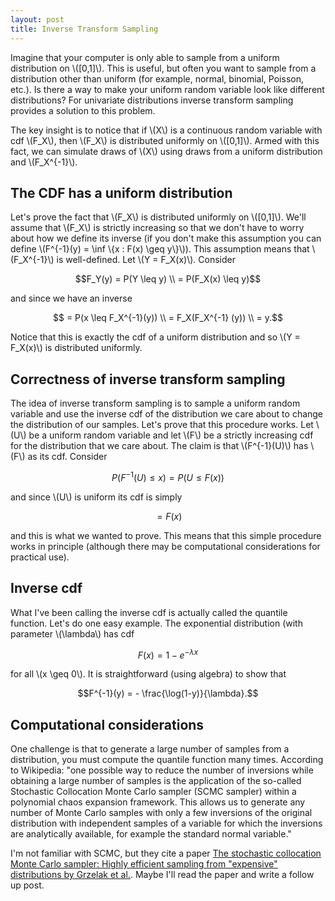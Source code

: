 ```yaml
---
layout: post
title: Inverse Transform Sampling
---
```



Imagine that your computer is only able to sample from a uniform distribution on \\([0,1]\\). This is useful, but often you want to sample from a distribution other than uniform (for example, normal, binomial, Poisson, etc.). Is there a way to make your uniform random variable look like different distributions? For univariate distributions inverse transform sampling provides a solution to this problem.

The key insight is to notice that if \\(X\\) is a continuous random variable with cdf \\(F_X\\), then \\(F_X\\) is distributed uniformly on \\([0,1]\\). Armed with this fact, we can simulate draws of \\(X\\) using draws from a uniform distribution and \\(F_X^{-1}\\).


## The CDF has a uniform distribution

Let's prove the fact that \\(F_X\\) is distributed uniformly on \\([0,1]\\). We'll assume that \\(F_X\\) is strictly increasing so that we don't have to worry about how we define its inverse (if you don't make this assumption you can define \\(F^{-1}(y) = \inf \\{x : F(x) \geq y\\}\\)). This assumption means that \\(F_X^{-1}\\) is well-defined. Let \\(Y = F_X(x)\\). Consider

$$F_Y(y) = P(Y \leq y) \\ = P(F_X(x) \leq y)$$

and since we have an inverse

$$ = P(x \leq F_X^{-1}(y)) \\ = F_X(F_X^{-1} (y)) \\ = y.$$

Notice that this is exactly the cdf of a uniform distribution and so \\(Y = F_X(x)\\) is distributed uniformly.



## Correctness of inverse transform sampling

The idea of inverse transform sampling is to sample a uniform random variable and use the inverse cdf of the distribution we care about to change the distribution of our samples. Let's prove that this procedure works. Let \\(U\\) be a uniform random variable and let \\(F\\) be a strictly increasing cdf for the distribution that we care about. The claim is that \\(F^{-1}(U)\\) has \\(F\\) as its cdf. Consider

$$P(F^{-1}(U) \leq x) = P(U \leq F(x))$$

and since \\(U\\) is uniform its cdf is simply

$$ = F(x)$$

and this is what we wanted to prove. This means that this simple procedure works in principle (although there may be computational considerations for practical use).


## Inverse cdf

What I've been calling the inverse cdf is actually called the quantile function. Let's do one easy example. The exponential distribution (with parameter \\(\lambda\\) has cdf

$$F(x) = 1 - e^{-\lambda x}$$

for all \\(x \geq 0\\). It is straightforward (using algebra) to show that 

$$F^{-1}(y) = - \frac{\log(1-y)}{\lambda}.$$



## Computational considerations

One challenge is that to generate a large number of samples from a distribution, you must compute the quantile function many times. According to Wikipedia: "one possible way to reduce the number of inversions while obtaining a large number of samples is the application of the so-called Stochastic Collocation Monte Carlo sampler (SCMC sampler) within a polynomial chaos expansion framework. This allows us to generate any number of Monte Carlo samples with only a few inversions of the original distribution with independent samples of a variable for which the inversions are analytically available, for example the standard normal variable."

I'm not familiar with SCMC, but they cite a paper [The stochastic collocation Monte Carlo sampler: Highly efficient sampling from "expensive" distributions by Grzelak et al.](https://papers.ssrn.com/sol3/papers.cfm?abstract_id=2529691). Maybe I'll read the paper and write a follow up post.